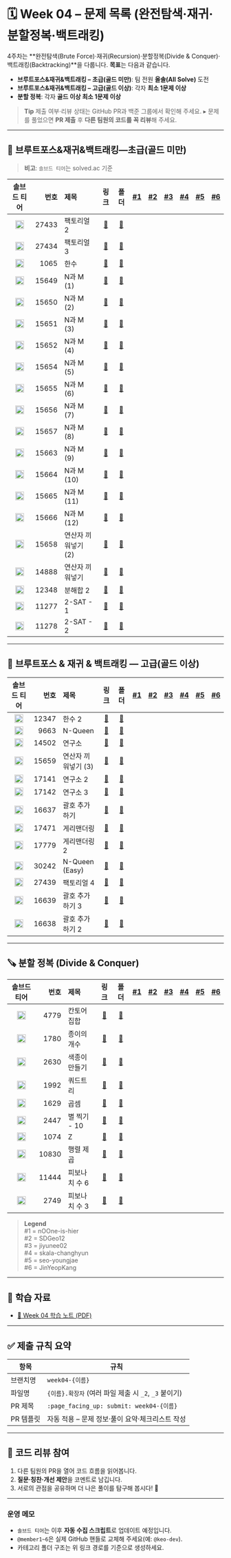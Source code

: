 # 🗓️ Week 04 – 문제 목록 (완전탐색·재귀·분할정복·백트래킹)

4주차는 \*\*완전탐색(Brute Force)·재귀(Recursion)·분할정복(Divide & Conquer)·백트래킹(Backtracking)\*\*을 다룹니다.
**목표**는 다음과 같습니다.

* **브루트포스&재귀&백트래킹 – 초급(골드 미만)**: 팀 전원 **올솔(All Solve)** 도전
* **브루트포스&재귀&백트래킹 – 고급(골드 이상)**: 각자 **최소 1문제 이상**
* **분할 정복**: 각자 **골드 이상 최소 1문제 이상**

> **Tip**
> 제출 여부·리뷰 상태는 GitHub PR과 백준 그룹에서 확인해 주세요.
> ▸ 문제를 풀었으면 **PR 제출** 후 **다른 팀원의 코드를 꼭 리뷰**해 주세요.

---

## 🧩 브루트포스&재귀&백트래킹—초급(골드 미만)

> **비고**: `솔브드 티어`는 solved.ac 기준

| 솔브드 티어 | 번호 | 제목 | 링크 | 폴더 | <a href="https://github.com/nOOne-is-hier" title="nOOne-is-hier">#1</a> | <a href="https://github.com/SDGeo12" title="SDGeo12">#2</a> | <a href="https://github.com/jiyunee02" title="jiyunee02">#3</a> | <a href="https://github.com/skala-changhyun" title="skala-changhyun">#4</a> | <a href="https://github.com/seo-youngjae" title="seo-youngjae">#5</a> | <a href="https://github.com/JinYeopKang" title="JinYeopKang">#6</a> |
|:---:|---:|:---|:---:|:---:|:---:|:---:|:---:|:---:|:---:|:---:|
| <img src="https://static.solved.ac/tier_small/1.svg" alt="Bronze V" width="20"/>   | 27433 | 팩토리얼 2       | [🔗](https://www.acmicpc.net/problem/27433) | [📁](./브루트포스&재귀&백트래킹-초급/boj_27433_팩토리얼_2)     |    |    |    |    |    |    |
| <img src="https://static.solved.ac/tier_small/1.svg" alt="Bronze V" width="20"/>   | 27434 | 팩토리얼 3       | [🔗](https://www.acmicpc.net/problem/27434) | [📁](./브루트포스&재귀&백트래킹-초급/boj_27434_팩토리얼_3)     |    |    |    |    |    |    |
| <img src="https://static.solved.ac/tier_small/7.svg" alt="Silver IV" width="20"/>  | 1065 | 한수           | [🔗](https://www.acmicpc.net/problem/1065) | [📁](./브루트포스&재귀&백트래킹-초급/boj_1065_한수)          |    |    |    |    |    |    |
| <img src="https://static.solved.ac/tier_small/8.svg" alt="Silver III" width="20"/> | 15649 | N과 M (1)     | [🔗](https://www.acmicpc.net/problem/15649) | [📁](./브루트포스&재귀&백트래킹-초급/boj_15649_N과_M_1)     |    |    |    |    |    |    |
| <img src="https://static.solved.ac/tier_small/8.svg" alt="Silver III" width="20"/> | 15650 | N과 M (2)     | [🔗](https://www.acmicpc.net/problem/15650) | [📁](./브루트포스&재귀&백트래킹-초급/boj_15650_N과_M_2)     |    |    |    |    |    |    |
| <img src="https://static.solved.ac/tier_small/8.svg" alt="Silver III" width="20"/> | 15651 | N과 M (3)     | [🔗](https://www.acmicpc.net/problem/15651) | [📁](./브루트포스&재귀&백트래킹-초급/boj_15651_N과_M_3)     |    |    |    |    |    |    |
| <img src="https://static.solved.ac/tier_small/8.svg" alt="Silver III" width="20"/> | 15652 | N과 M (4)     | [🔗](https://www.acmicpc.net/problem/15652) | [📁](./브루트포스&재귀&백트래킹-초급/boj_15652_N과_M_4)     |    |    |    |    |    |    |
| <img src="https://static.solved.ac/tier_small/8.svg" alt="Silver III" width="20"/> | 15654 | N과 M (5)     | [🔗](https://www.acmicpc.net/problem/15654) | [📁](./브루트포스&재귀&백트래킹-초급/boj_15654_N과_M_5)     |    |    |    |    |    |    |
| <img src="https://static.solved.ac/tier_small/8.svg" alt="Silver III" width="20"/> | 15655 | N과 M (6)     | [🔗](https://www.acmicpc.net/problem/15655) | [📁](./브루트포스&재귀&백트래킹-초급/boj_15655_N과_M_6)     |    |    |    |    |    |    |
| <img src="https://static.solved.ac/tier_small/8.svg" alt="Silver III" width="20"/> | 15656 | N과 M (7)     | [🔗](https://www.acmicpc.net/problem/15656) | [📁](./브루트포스&재귀&백트래킹-초급/boj_15656_N과_M_7)     |    |    |    |    |    |    |
| <img src="https://static.solved.ac/tier_small/8.svg" alt="Silver III" width="20"/> | 15657 | N과 M (8)     | [🔗](https://www.acmicpc.net/problem/15657) | [📁](./브루트포스&재귀&백트래킹-초급/boj_15657_N과_M_8)     |    |    |    |    |    |    |
| <img src="https://static.solved.ac/tier_small/9.svg" alt="Silver II" width="20"/>  | 15663 | N과 M (9)     | [🔗](https://www.acmicpc.net/problem/15663) | [📁](./브루트포스&재귀&백트래킹-초급/boj_15663_N과_M_9)     |    |    |    |    |    |    |
| <img src="https://static.solved.ac/tier_small/9.svg" alt="Silver II" width="20"/>  | 15664 | N과 M (10)    | [🔗](https://www.acmicpc.net/problem/15664) | [📁](./브루트포스&재귀&백트래킹-초급/boj_15664_N과_M_10)    |    |    |    |    |    |    |
| <img src="https://static.solved.ac/tier_small/9.svg" alt="Silver II" width="20"/>  | 15665 | N과 M (11)    | [🔗](https://www.acmicpc.net/problem/15665) | [📁](./브루트포스&재귀&백트래킹-초급/boj_15665_N과_M_11)    |    |    |    |    |    |    |
| <img src="https://static.solved.ac/tier_small/9.svg" alt="Silver II" width="20"/>  | 15666 | N과 M (12)    | [🔗](https://www.acmicpc.net/problem/15666) | [📁](./브루트포스&재귀&백트래킹-초급/boj_15666_N과_M_12)    |    |    |    |    |    |    |
| <img src="https://static.solved.ac/tier_small/9.svg" alt="Silver II" width="20"/>  | 15658 | 연산자 끼워넣기 (2) | [🔗](https://www.acmicpc.net/problem/15658) | [📁](./브루트포스&재귀&백트래킹-초급/boj_15658_연산자_끼워넣기_2) |    |    |    |    |    |    |
| <img src="https://static.solved.ac/tier_small/10.svg" alt="Silver I" width="20"/>  | 14888 | 연산자 끼워넣기     | [🔗](https://www.acmicpc.net/problem/14888) | [📁](./브루트포스&재귀&백트래킹-초급/boj_14888_연산자_끼워넣기)   |    |    |    |    |    |    |
| <img src="https://static.solved.ac/tier_small/10.svg" alt="Silver I" width="20"/>  | 12348 | 분해합 2        | [🔗](https://www.acmicpc.net/problem/12348) | [📁](./브루트포스&재귀&백트래킹-초급/boj_12348_분해합_2)      |    |    |    |    |    |    |
| <img src="https://static.solved.ac/tier_small/10.svg" alt="Silver I" width="20"/>  | 11277 | 2-SAT - 1    | [🔗](https://www.acmicpc.net/problem/11277) | [📁](./브루트포스&재귀&백트래킹-초급/boj_11277_2-SAT_-_1)  |    |    |    |    |    |    |
| <img src="https://static.solved.ac/tier_small/10.svg" alt="Silver I" width="20"/>  | 11278 | 2-SAT - 2    | [🔗](https://www.acmicpc.net/problem/11278) | [📁](./브루트포스&재귀&백트래킹-초급/boj_11278_2-SAT_-_2)  |    |    |    |    |    |    |

---

## 🧠 브루트포스 & 재귀 & 백트래킹 — 고급(골드 이상)

| 솔브드 티어 | 번호 | 제목 | 링크 | 폴더 | <a href="https://github.com/nOOne-is-hier" title="nOOne-is-hier">#1</a> | <a href="https://github.com/SDGeo12" title="SDGeo12">#2</a> | <a href="https://github.com/jiyunee02" title="jiyunee02">#3</a> | <a href="https://github.com/skala-changhyun" title="skala-changhyun">#4</a> | <a href="https://github.com/seo-youngjae" title="seo-youngjae">#5</a> | <a href="https://github.com/JinYeopKang" title="JinYeopKang">#6</a> |
|:---:|---:|:---|:---:|:---:|:---:|:---:|:---:|:---:|:---:|:---:|
| <img src="https://static.solved.ac/tier_small/11.svg" alt="Gold V" width="20"/>   | 12347 | 한수 2           | [🔗](https://www.acmicpc.net/problem/12347) | [📁](./브루트포스&재귀&백트래킹-고급/boj_12347_한수_2)         |    |    |    |    |    |    |
| <img src="https://static.solved.ac/tier_small/12.svg" alt="Gold IV" width="20"/>  |  9663 | N-Queen        | [🔗](https://www.acmicpc.net/problem/9663)  | [📁](./브루트포스&재귀&백트래킹-고급/boj_9663_N_Queen)       |    |    |    |    |    |    |
| <img src="https://static.solved.ac/tier_small/12.svg" alt="Gold IV" width="20"/>  | 14502 | 연구소            | [🔗](https://www.acmicpc.net/problem/14502) | [📁](./브루트포스&재귀&백트래킹-고급/boj_14502_연구소)          |    |    |    |    |    |    |
| <img src="https://static.solved.ac/tier_small/12.svg" alt="Gold IV" width="20"/>  | 15659 | 연산자 끼워넣기 (3)   | [🔗](https://www.acmicpc.net/problem/15659) | [📁](./브루트포스&재귀&백트래킹-고급/boj_15659_연산자_끼워넣기_3)   |    |    |    |    |    |    |
| <img src="https://static.solved.ac/tier_small/12.svg" alt="Gold IV" width="20"/>  | 17141 | 연구소 2          | [🔗](https://www.acmicpc.net/problem/17141) | [📁](./브루트포스&재귀&백트래킹-고급/boj_17141_연구소_2)        |    |    |    |    |    |    |
| <img src="https://static.solved.ac/tier_small/13.svg" alt="Gold III" width="20"/> | 17142 | 연구소 3          | [🔗](https://www.acmicpc.net/problem/17142) | [📁](./브루트포스&재귀&백트래킹-고급/boj_17142_연구소_3)        |    |    |    |    |    |    |
| <img src="https://static.solved.ac/tier_small/13.svg" alt="Gold III" width="20"/> | 16637 | 괄호 추가하기        | [🔗](https://www.acmicpc.net/problem/16637) | [📁](./브루트포스&재귀&백트래킹-고급/boj_16637_괄호_추가하기)      |    |    |    |    |    |    |
| <img src="https://static.solved.ac/tier_small/13.svg" alt="Gold III" width="20"/> | 17471 | 게리맨더링          | [🔗](https://www.acmicpc.net/problem/17471) | [📁](./브루트포스&재귀&백트래킹-고급/boj_17471_게리맨더링)        |    |    |    |    |    |    |
| <img src="https://static.solved.ac/tier_small/14.svg" alt="Gold II" width="20"/>  | 17779 | 게리맨더링 2        | [🔗](https://www.acmicpc.net/problem/17779) | [📁](./브루트포스&재귀&백트래킹-고급/boj_17779_게리맨더링_2)      |    |    |    |    |    |    |
| <img src="https://static.solved.ac/tier_small/13.svg" alt="Gold III" width="20"/> | 30242 | N-Queen (Easy) | [🔗](https://www.acmicpc.net/problem/30242) | [📁](./브루트포스&재귀&백트래킹-고급/boj_30242_N_Queen_Easy) |    |    |    |    |    |    |
| <img src="https://static.solved.ac/tier_small/14.svg" alt="Gold II" width="20"/>  | 27439 | 팩토리얼 4         | [🔗](https://www.acmicpc.net/problem/27439) | [📁](./브루트포스&재귀&백트래킹-고급/boj_27439_팩토리얼_4)       |    |    |    |    |    |    |
| <img src="https://static.solved.ac/tier_small/14.svg" alt="Gold II" width="20"/>  | 16639 | 괄호 추가하기 3      | [🔗](https://www.acmicpc.net/problem/16639) | [📁](./브루트포스&재귀&백트래킹-고급/boj_16639_괄호_추가하기_3)    |    |    |    |    |    |    |
| <img src="https://static.solved.ac/tier_small/15.svg" alt="Gold I" width="20"/>   | 16638 | 괄호 추가하기 2      | [🔗](https://www.acmicpc.net/problem/16638) | [📁](./브루트포스&재귀&백트래킹-고급/boj_16638_괄호_추가하기_2)    |    |    |    |    |    |    |

---

## 🪚 분할 정복 (Divide & Conquer)

| 솔브드 티어 | 번호 | 제목 | 링크 | 폴더 | <a href="https://github.com/nOOne-is-hier" title="nOOne-is-hier">#1</a> | <a href="https://github.com/SDGeo12" title="SDGeo12">#2</a> | <a href="https://github.com/jiyunee02" title="jiyunee02">#3</a> | <a href="https://github.com/skala-changhyun" title="skala-changhyun">#4</a> | <a href="https://github.com/seo-youngjae" title="seo-youngjae">#5</a> | <a href="https://github.com/JinYeopKang" title="JinYeopKang">#6</a> |
|:---:|---:|:---|:---:|:---:|:---:|:---:|:---:|:---:|:---:|:---:|
| <img src="https://static.solved.ac/tier_small/8.svg" alt="Silver III" width="20"/> |  4779 | 칸토어 집합    | [🔗](https://www.acmicpc.net/problem/4779)  | [📁](./분할정복/boj_4779_칸토어_집합)    |    |    |    |    |    |    |
| <img src="https://static.solved.ac/tier_small/9.svg" alt="Silver II" width="20"/>  |  1780 | 종이의 개수    | [🔗](https://www.acmicpc.net/problem/1780)  | [📁](./분할정복/boj_1780_종이의_개수)    |    |    |    |    |    |    |
| <img src="https://static.solved.ac/tier_small/9.svg" alt="Silver II" width="20"/>  |  2630 | 색종이 만들기   | [🔗](https://www.acmicpc.net/problem/2630)  | [📁](./분할정복/boj_2630_색종이_만들기)   |    |    |    |    |    |    |
| <img src="https://static.solved.ac/tier_small/10.svg" alt="Silver I" width="20"/>  |  1992 | 쿼드트리      | [🔗](https://www.acmicpc.net/problem/1992)  | [📁](./분할정복/boj_1992_쿼드트리)      |    |    |    |    |    |    |
| <img src="https://static.solved.ac/tier_small/10.svg" alt="Silver I" width="20"/>  |  1629 | 곱셈        | [🔗](https://www.acmicpc.net/problem/1629)  | [📁](./분할정복/boj_1629_곱셈)        |    |    |    |    |    |    |
| <img src="https://static.solved.ac/tier_small/11.svg" alt="Gold V" width="20"/>    |  2447 | 별 찍기 - 10 | [🔗](https://www.acmicpc.net/problem/2447)  | [📁](./분할정복/boj_2447_별_찍기_10)   |    |    |    |    |    |    |
| <img src="https://static.solved.ac/tier_small/11.svg" alt="Gold V" width="20"/>    |  1074 | Z         | [🔗](https://www.acmicpc.net/problem/1074)  | [📁](./분할정복/boj_1074_Z)         |    |    |    |    |    |    |
| <img src="https://static.solved.ac/tier_small/12.svg" alt="Gold IV" width="20"/>   | 10830 | 행렬 제곱     | [🔗](https://www.acmicpc.net/problem/10830) | [📁](./분할정복/boj_10830_행렬_제곱)    |    |    |    |    |    |    |
| <img src="https://static.solved.ac/tier_small/14.svg" alt="Gold II" width="20"/>   | 11444 | 피보나치 수 6  | [🔗](https://www.acmicpc.net/problem/11444) | [📁](./분할정복/boj_11444_피보나치_수_6) |    |    |    |    |    |    |
| <img src="https://static.solved.ac/tier_small/14.svg" alt="Gold II" width="20"/>   |  2749 | 피보나치 수 3  | [🔗](https://www.acmicpc.net/problem/2749)  | [📁](./분할정복/boj_2749_피보나치_수_3)  |    |    |    |    |    |    |

> **Legend**  
> #1 = nOOne-is-hier  
> #2 = SDGeo12  
> #3 = jiyunee02  
> #4 = skala-changhyun  
> #5 = seo-youngjae  
> #6 = JinYeopKang
---

## 📝 학습 자료

* [📄 Week 04 학습 노트 (PDF)](../../docs/study-note-week04.pdf)

---

## ✅ 제출 규칙 요약

| 항목     | 규칙                                     |
| ------ | -------------------------------------- |
| 브랜치명   | `week04-{이름}`                          |
| 파일명    | `{이름}.확장자` (여러 파일 제출 시 `_2`, `_3` 붙이기) |
| PR 제목  | `:page_facing_up: submit: week04-{이름}` |
| PR 템플릿 | 자동 적용 – 문제 정보·풀이 요약·체크리스트 작성           |

---

## 💬 코드 리뷰 참여

1. 다른 팀원의 PR을 열어 코드 흐름을 읽어봅니다.
2. **질문·칭찬·개선 제안**을 코멘트로 남깁니다.
3. 서로의 관점을 공유하며 더 나은 풀이를 탐구해 봅시다! 🚀

---

### 운영 메모

* `솔브드 티어`는 이후 **자동 수집 스크립트**로 업데이트 예정입니다.
* `@member1~6`은 실제 GitHub 핸들로 교체해 주세요(예: `@keo-dev`).
* 카테고리 폴더 구조는 위 링크 경로를 기준으로 생성하세요.
